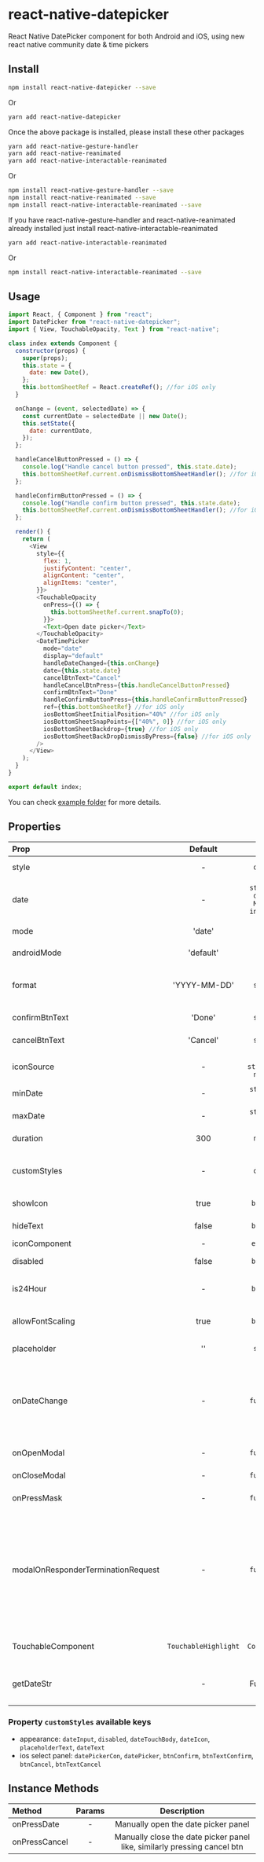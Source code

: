# react-native-datepicker

React Native DatePicker component for both Android and iOS, using new react native community date & time pickers

## Install

```bash
npm install react-native-datepicker --save
```

Or

```bash
yarn add react-native-datepicker
```

Once the above package is installed, please install these other packages

```bash
yarn add react-native-gesture-handler
yarn add react-native-reanimated
yarn add react-native-interactable-reanimated
```

Or

```bash
npm install react-native-gesture-handler --save
npm install react-native-reanimated --save
npm install react-native-interactable-reanimated --save
```

If you have react-native-gesture-handler and react-native-reanimated already installed just install react-native-interactable-reanimated

```bash
yarn add react-native-interactable-reanimated
```

Or

```bash
npm install react-native-interactable-reanimated --save
```

## Usage

```javascript
import React, { Component } from "react";
import DatePicker from "react-native-datepicker";
import { View, TouchableOpacity, Text } from "react-native";

class index extends Component {
  constructor(props) {
    super(props);
    this.state = {
      date: new Date(),
    };
    this.bottomSheetRef = React.createRef(); //for iOS only
  }

  onChange = (event, selectedDate) => {
    const currentDate = selectedDate || new Date();
    this.setState({
      date: currentDate,
    });
  };

  handleCancelButtonPressed = () => {
    console.log("Handle cancel button pressed", this.state.date);
    this.bottomSheetRef.current.onDismissBottomSheetHandler(); //for iOS only
  };

  handleConfirmButtonPressed = () => {
    console.log("Handle confirm button pressed", this.state.date);
    this.bottomSheetRef.current.onDismissBottomSheetHandler(); //for iOS only
  };

  render() {
    return (
      <View
        style={{
          flex: 1,
          justifyContent: "center",
          alignContent: "center",
          alignItems: "center",
        }}>
        <TouchableOpacity
          onPress={() => {
            this.bottomSheetRef.current.snapTo(0);
          }}>
          <Text>Open date picker</Text>
        </TouchableOpacity>
        <DateTimePicker
          mode="date"
          display="default"
          handleDateChanged={this.onChange}
          date={this.state.date}
          cancelBtnText="Cancel"
          handleCancelBtnPress={this.handleCancelButtonPressed}
          confirmBtnText="Done"
          handleConfirmButtonPress={this.handleConfirmButtonPressed}
          ref={this.bottomSheetRef} //for iOS only
          iosBottomSheetInitialPosition="40%" //for iOS only
          iosBottomSheetSnapPoints={["40%", 0]} //for iOS only
          iosBottomSheetBackdrop={true} //for iOS only
          iosBottomSheetBackDropDismissByPress={false} //for iOS only
        />
      </View>
    );
  }
}

export default index;
```

You can check [example folder](https://github.com/muhammad-asad-26/react-native-datepicker/tree/master/example/) for more details.

## Properties

| Prop                               |       Default        |                          Type                          | Description                                                                                                                                                                                                                                                                                                                                                                                                            |
| :--------------------------------- | :------------------: | :----------------------------------------------------: | :--------------------------------------------------------------------------------------------------------------------------------------------------------------------------------------------------------------------------------------------------------------------------------------------------------------------------------------------------------------------------------------------------------------------- |
| style                              |          -           |                        `object`                        | Specify the style of the DatePicker, eg. width, height...                                                                                                                                                                                                                                                                                                                                                              |
| date                               |          -           | <code>string &#124; date &#124; Moment instance</code> | Specify the display date of DatePicker. `string` type value must match the specified format                                                                                                                                                                                                                                                                                                                            |
| mode                               |        'date'        |                         `enum`                         | The `enum` of `date`, `datetime` and `time`                                                                                                                                                                                                                                                                                                                                                                            |
| androidMode                        |      'default'       |                         `enum`                         | The `enum` of `default`, `calendar` and `spinner` (only Android)                                                                                                                                                                                                                                                                                                                                                       |
| format                             |     'YYYY-MM-DD'     |                        `string`                        | Specify the display format of the date, which using [moment.js](http://momentjs.com/). The default value change according to the mode.                                                                                                                                                                                                                                                                                 |
| confirmBtnText                     |        'Done'        |                        `string`                        | Specify the text of confirm btn in ios.                                                                                                                                                                                                                                                                                                                                                                                |
| cancelBtnText                      |       'Cancel'       |                        `string`                        | Specify the text of cancel btn in ios.                                                                                                                                                                                                                                                                                                                                                                                 |
| iconSource                         |          -           |        <code>{uri: string} &#124; number</code>        | Specify the icon. Same as the `source` of Image, always using `require()`                                                                                                                                                                                                                                                                                                                                              |
| minDate                            |          -           |            <code>string &#124; date</code>             | Restricts the range of possible date values.                                                                                                                                                                                                                                                                                                                                                                           |
| maxDate                            |          -           |            <code>string &#124; date</code>             | Restricts the range of possible date values.                                                                                                                                                                                                                                                                                                                                                                           |
| duration                           |         300          |                        `number`                        | Specify the animation duration of datepicker.                                                                                                                                                                                                                                                                                                                                                                          |
| customStyles                       |          -           |                        `object`                        | The hook of customize datepicker style, same as the native style. `dateTouchBody`, `dateInput`...                                                                                                                                                                                                                                                                                                                      |
| showIcon                           |         true         |                       `boolean`                        | Controller whether or not show the icon                                                                                                                                                                                                                                                                                                                                                                                |
| hideText                           |        false         |                       `boolean`                        | Controller whether or not show the `dateText`                                                                                                                                                                                                                                                                                                                                                                          |
| iconComponent                      |          -           |                       `element`                        | Set the custom icon                                                                                                                                                                                                                                                                                                                                                                                                    |
| disabled                           |        false         |                       `boolean`                        | Controller whether or not disable the picker                                                                                                                                                                                                                                                                                                                                                                           |
| is24Hour                           |          -           |                       `boolean`                        | Set the TimePicker is24Hour flag. The default value depend on `format`. Only work in Android                                                                                                                                                                                                                                                                                                                           |
| allowFontScaling                   |         true         |                       `boolean`                        | Set to false to disable font scaling for every text component                                                                                                                                                                                                                                                                                                                                                          |
| placeholder                        |          ''          |                        `string`                        | The placeholder show when this.props.date is falsy                                                                                                                                                                                                                                                                                                                                                                     |
| onDateChange                       |          -           |                       `function`                       | This is called when the user confirm the picked date or time in the UI. The first and only argument is a date or time string representing the new date and time formatted by [moment.js](http://momentjs.com/) with the given format property.                                                                                                                                                                         |
| onOpenModal                        |          -           |                       `function`                       | This is called when the DatePicker Modal open.                                                                                                                                                                                                                                                                                                                                                                         |
| onCloseModal                       |          -           |                       `function`                       | This is called when the DatePicker Modal close                                                                                                                                                                                                                                                                                                                                                                         |
| onPressMask                        |          -           |                       `function`                       | This is called when clicking the ios modal mask                                                                                                                                                                                                                                                                                                                                                                        |
| modalOnResponderTerminationRequest |          -           |                       `function`                       | Set the callback for React Native's [Gesture Responder System](https://facebook.github.io/react-native/docs/gesture-responder-system.html#responder-lifecycle)'s call to `onResponderTerminationRequest`. By default this will reject a termination request, but can be overidden in case the View under the Modal is implementing custom gesture responders, and you wish for those to be overidden in certain cases. |
| TouchableComponent                 | `TouchableHighlight` |                      `Component`                       | Replace the `TouchableHighlight` with a custom `Component`. For example : `TouchableOpacity`                                                                                                                                                                                                                                                                                                                           |
| getDateStr                         |          -           |                        Function                        | A function to override how to format the date into a `String` for display, receives a `Date` instance                                                                                                                                                                                                                                                                                                                  |

### Property `customStyles` available keys

- appearance: `dateInput`, `disabled`, `dateTouchBody`, `dateIcon`, `placeholderText`, `dateText`
- ios select panel: `datePickerCon`, `datePicker`, `btnConfirm`, `btnTextConfirm`, `btnCancel`, `btnTextCancel`

## Instance Methods

| Method        | Params |                               Description                                |
| :------------ | :----: | :----------------------------------------------------------------------: |
| onPressDate   |   -    |                   Manually open the date picker panel                    |
| onPressCancel |   -    | Manually close the date picker panel like, similarly pressing cancel btn |
